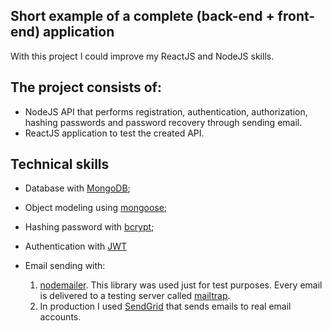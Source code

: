 ## Short example of a complete (back-end + front-end) application

With this project I could improve my ReactJS and NodeJS skills.

## The project consists of:

- NodeJS API that performs registration, authentication, authorization, hashing passwords and password recovery through sending email.
- ReactJS application to test the created API.

## Technical skills

- Database with [MongoDB](https://www.mongodb.com/);
- Object modeling using [mongoose](https://mongoosejs.com/);
- Hashing password with [bcrypt](https://www.npmjs.com/package/bcrypt);
- Authentication with [JWT](https://jwt.io/)
- Email sending with:

  1. [nodemailer](https://nodemailer.com/about/). This library was used just for test purposes. Every email is delivered to a testing server called [mailtrap](https://mailtrap.io/).
  2. In production I used [SendGrid](https://sendgrid.com/) that sends emails to real email accounts.
